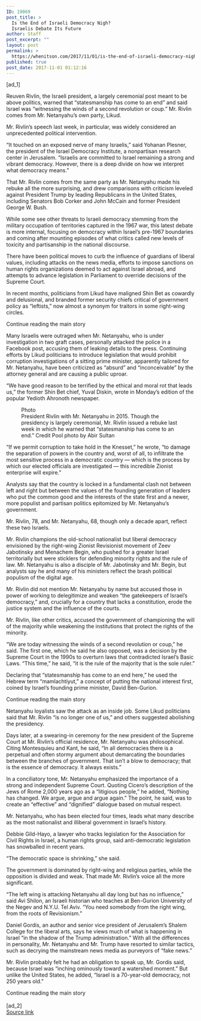```yaml
---
ID: 19069
post_title: >
  Is the End of Israeli Democracy Nigh?
  Israelis Debate Its Future
author: Staff
post_excerpt: ""
layout: post
permalink: >
  https://whenitson.com/2017/11/01/is-the-end-of-israeli-democracy-nigh-israelis-debate-its-future/
published: true
post_date: 2017-11-01 01:12:16
---
```

 [ad_1]
<br><div>
        <p class="story-body-text story-content" data-para-count="279" data-total-count="1391" id="story-continues-3">Reuven Rivlin, the Israeli president, a largely ceremonial post meant to be above politics, warned that “statesmanship has come to an end” and said Israel was “witnessing the winds of a second revolution or coup.” Mr. Rivlin comes from Mr. Netanyahu’s own party, Likud.</p><p class="story-body-text story-content" data-para-count="110" data-total-count="1501">Mr. Rivlin’s speech last week, in particular, was widely considered an unprecedented political intervention.</p><p class="story-body-text story-content" data-para-count="324" data-total-count="1825">“It touched on an exposed nerve of many Israelis,” said Yohanan Plesner, the president of the Israel Democracy Institute, a nonpartisan research center in Jerusalem. “Israelis are committed to Israel remaining a strong and vibrant democracy. However, there is a deep divide on how we interpret what democracy means.”</p><p class="story-body-text story-content" data-para-count="295" data-total-count="2120">That Mr. Rivlin comes from the same party as Mr. Netanyahu made his rebuke all the more surprising, and drew comparisons with criticism leveled against President Trump by leading Republicans in the United States, including Senators Bob Corker and John McCain and former President George W. Bush.</p><p class="story-body-text story-content" data-para-count="350" data-total-count="2470">While some see other threats to Israeli democracy stemming from the military occupation of territories captured in the 1967 war, this latest debate is more internal, focusing on democracy within Israel’s pre-1967 boundaries and coming after mounting episodes of what critics called new levels of toxicity and partisanship in the national discourse.</p><p class="story-body-text story-content" data-para-count="311" data-total-count="2781">There have been political moves to curb the influence of guardians of liberal values, including attacks on the news media, efforts to impose sanctions on human rights organizations deemed to act against Israel abroad, and attempts to advance legislation in Parliament to override decisions of the Supreme Court.</p><p class="story-body-text story-content" data-para-count="237" data-total-count="3018">In recent months, politicians from Likud have maligned Shin Bet as cowardly and delusional, and branded former security chiefs critical of government policy as “leftists,” now almost a synonym for traitors in some right-wing circles.</p><div id="story-ad-2" class="story-ad ad ad-placeholder nocontent robots-nocontent ">
    
Continue reading the main story
</div>
<p class="story-body-text story-content" data-para-count="489" data-total-count="3507" id="story-continues-4">Many Israelis were outraged when Mr. Netanyahu, who is under investigation in two graft cases, personally attacked the police in a Facebook post, accusing them of leaking details to the press. Continuing efforts by Likud politicians to introduce legislation that would prohibit corruption investigations of a sitting prime minister, apparently tailored for Mr. Netanyahu, have been criticized as “absurd” and “inconceivable” by the attorney general and are causing a public uproar.</p><p class="story-body-text story-content" data-para-count="197" data-total-count="3704">“We have good reason to be terrified by the ethical and moral rot that leads us,” the former Shin Bet chief, Yuval Diskin, wrote in Monday’s edition of the popular Yedioth Ahronoth newspaper.</p><figure id="media-100000005526348" class="media photo embedded layout-large-horizontal media-100000005526348 ratio-tall" data-media-action="modal" itemprop="associatedMedia" itemscope="" itemid="https://static01.nyt.com/images/2017/11/01/world/01israel-2/01israel-2-master675.jpg" itemtype="http://schema.org/ImageObject" aria-label="media" role="group"><span class="visually-hidden">Photo</span>
    <div class="image">
            <img src="https://static01.nyt.com/images/2017/11/01/world/01israel-2/01israel-2-master675.jpg" alt="" class="media-viewer-candidate" data-mediaviewer-src="https://static01.nyt.com/images/2017/11/01/world/01israel-2/01israel-2-superJumbo.jpg" data-mediaviewer-caption="President Rivlin with Mr. Netanyahu in 2015. Though the presidency is largely ceremonial, Mr. Rivlin issued a rebuke last week in which he warned that “statesmanship has come to an end.”" data-mediaviewer-credit="Pool photo by Abir Sultan" itemprop="url" itemid="https://static01.nyt.com/images/2017/11/01/world/01israel-2/01israel-2-master675.jpg"/><meta itemprop="height" content="450"/><meta itemprop="width" content="675"/></div>
        <figcaption class="caption" itemprop="caption description"><span class="caption-text">President Rivlin with Mr. Netanyahu in 2015. Though the presidency is largely ceremonial, Mr. Rivlin issued a rebuke last week in which he warned that “statesmanship has come to an end.”</span>
                        <span class="credit" itemprop="copyrightHolder">
            <span class="visually-hidden">Credit</span>
            Pool photo by Abir Sultan        </span>
            </figcaption></figure><p class="story-body-text story-content" data-para-count="333" data-total-count="4037">“If we permit corruption to take hold in the Knesset,” he wrote, “to damage the separation of powers in the country and, worst of all, to infiltrate the most sensitive process in a democratic country — which is the process by which our elected officials are investigated — this incredible Zionist enterprise will expire.”</p><p class="story-body-text story-content" data-para-count="304" data-total-count="4341">Analysts say that the country is locked in a fundamental clash not between left and right but between the values of the founding generation of leaders who put the common good and the interests of the state first and a newer, more populist and partisan politics epitomized by Mr. Netanyahu’s government.</p><p class="story-body-text story-content" data-para-count="93" data-total-count="4434">Mr. Rivlin, 78, and Mr. Netanyahu, 68, though only a decade apart, reflect these two Israels.</p><p class="story-body-text story-content" data-para-count="451" data-total-count="4885">Mr. Rivlin champions the old-school nationalist but liberal democracy envisioned by the right-wing Zionist Revisionist movement of Zeev Jabotinsky and Menachem Begin, who pushed for a greater Israel territorially but were sticklers for defending minority rights and the rule of law. Mr. Netanyahu is also a disciple of Mr. Jabotinsky and Mr. Begin, but analysts say he and many of his ministers reflect the brash political populism of the digital age.</p>

<p class="story-body-text story-content" data-para-count="274" data-total-count="5159">Mr. Rivlin did not mention Mr. Netanyahu by name but accused those in power of working to delegitimize and weaken “the gatekeepers of Israel’s democracy,” and, crucially for a country that lacks a constitution, erode the justice system and the influence of the courts.</p><p class="story-body-text story-content" data-para-count="168" data-total-count="5327">Mr. Rivlin, like other critics, accused the government of championing the will of the majority while weakening the institutions that protect the rights of the minority.</p><p class="story-body-text story-content" data-para-count="320" data-total-count="5647">“We are today witnessing the winds of a second revolution or coup,” he said. The first one, which he said he also opposed, was a decision by the Supreme Court in the 1990s to overturn laws that contradicted Israel’s Basic Laws. “This time,” he said, “it is the rule of the majority that is the sole ruler.”</p><p class="story-body-text story-content" data-para-count="217" data-total-count="5864">Declaring that “statesmanship has come to an end here,” he used the Hebrew term “mamlachtiyut,” a concept of putting the national interest first, coined by Israel’s founding prime minister, David Ben-Gurion.<br/></p><div id="story-ad-3" class="story-ad ad ad-placeholder nocontent robots-nocontent ">
    
Continue reading the main story
</div>
<p class="story-body-text story-content" data-para-count="174" data-total-count="6038" id="story-continues-5">Netanyahu loyalists saw the attack as an inside job. Some Likud politicians said that Mr. Rivlin “is no longer one of us,” and others suggested abolishing the presidency.</p><p class="story-body-text story-content" data-para-count="416" data-total-count="6454">Days later, at a swearing-in ceremony for the new president of the Supreme Court at Mr. Rivlin’s official residence, Mr. Netanyahu was philosophical. Citing Montesquieu and Kant, he said, “In all democracies there is a perpetual and often stormy argument about demarcating the boundaries between the branches of government. That isn’t a blow to democracy; that is the essence of democracy. It always exists.”</p><p class="story-body-text story-content" data-para-count="379" data-total-count="6833">In a conciliatory tone, Mr. Netanyahu emphasized the importance of a strong and independent Supreme Court. Quoting Cicero’s description of the Jews of Rome 2,000 years ago as a “litigious people,” he added, “Nothing has changed. We argue, argue and argue again.” The point, he said, was to create an “effective” and “dignified” dialogue based on mutual respect.</p><p class="story-body-text story-content" data-para-count="144" data-total-count="6977">Mr. Netanyahu, who has been elected four times, leads what many describe as the most nationalist and illiberal government in Israel’s history.</p><p class="story-body-text story-content" data-para-count="184" data-total-count="7161">Debbie Gild-Hayo, a lawyer who tracks legislation for the Association for Civil Rights in Israel, a human rights group, said anti-democratic legislation has snowballed in recent years.</p><p class="story-body-text story-content" data-para-count="50" data-total-count="7211">“The democratic space is shrinking,” she said.</p><p class="story-body-text story-content" data-para-count="163" data-total-count="7374">The government is dominated by right-wing and religious parties, while the opposition is divided and weak. That made Mr. Rivlin’s voice all the more significant.</p><p class="story-body-text story-content" data-para-count="262" data-total-count="7636">“The left wing is attacking Netanyahu all day long but has no influence,” said Avi Shilon, an Israeli historian who teaches at Ben-Gurion University of the Negev and N.Y.U. Tel Aviv. “You need somebody from the right wing, from the roots of Revisionism.”</p><p class="story-body-text story-content" data-para-count="382" data-total-count="8018">Daniel Gordis, an author and senior vice president of Jerusalem’s Shalem College for the liberal arts, says he views much of what is happening in Israel “in the shadow of the Trump administration.” With all the differences in personality, Mr. Netanyahu and Mr. Trump have resorted to similar tactics, such as decrying the mainstream news media as purveyors of “fake news.”</p><p class="story-body-text story-content" data-para-count="245" data-total-count="8263">Mr. Rivlin probably felt he had an obligation to speak up, Mr. Gordis said, because Israel was “inching ominously toward a watershed moment.” But unlike the United States, he added, “Israel is a 70-year-old democracy, not 250 years old.”</p>Continue reading the main story
    </div>
<br>[ad_2]
<br><a href="https://www.nytimes.com/2017/10/31/world/middleeast/israel-rivlin-netanyahu-democracy.html?partner=rss&#038;emc=rss">Source link </a>
